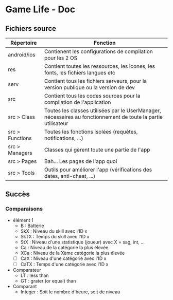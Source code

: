 # Game Life - Doc

## Fichiers source
| Répertoire | Fonction |
|-|-|
| android/ios | Contienent les configurations de compilation pour les 2 OS |
| res | Contient toutes les ressources, les icones, les fonts, les fichiers langues etc |
| serv | Contient tous les fichiers serveurs, pour la version publique ou la version de dev |
| src | Contient tous les codes sources pour la compilation de l'application |
| src > Class | Toutes les classes utilisées par le UserManager, nécessaires au fonctionnement de toute la partie utilisateur |
| src > Functions | Toutes les fonctions isolées (requêtes, notifications, ...) |
| src > Managers | Classes qui gèrent toute une partie de l'app |
| src > Pages | Bah... Les pages de l'app quoi |
| src > Tools | Outils pour améliorer l'app (vérifications des dates, anti-cheat, ...) |

## Succès
### Comparaisons
* élément 1
    - B : Batterie
    - SkX : Niveau du skill avec l'ID x
    - SkTX : Temps du skill avec l'ID x
    - StX : Niveau d'une statistique (joueur) avec X = sag, int, ...
    - Ca : Niveau de la catégorie la plus élevée
    - XCa : Niveau de la Xème catégorie la plus élevée
    - [ ] CaX : Niveau d'une catégorie avec l'ID x
    - [ ] CaTX : Temps d'une catégorie avec l'ID x
* Comparateur
    - LT : less than
    - GT : grater (or equal) than
* Comparant
    - Integer : Soit le nombre d'heure, soit de niveau